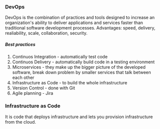### DevOps
DevOps is the combination of practices and tools designed to increase an organization's ability to deliver applications and services faster than traditional software development processes.
Advantages: speed, delivery, realiability, scale, collaboration, security.

##### Best practices
1. Continuos Integration - automatically test code
2. Continuos Delivery - automatically build code in a testing environment
3. Microservices - they make up the bigger picture of the developed software, break down problem by smaller services that talk between each other
4. Infrastructure as Code - to build the whole infrastructure
5. Version Control - done with Git
6. Agile planning - Jira

### Infrastructure as Code
It is code that deploys infrastructure and lets you provision infrastructure from the cloud. 

